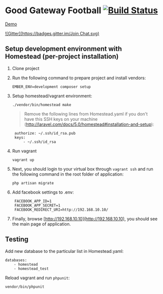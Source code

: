 # Good Gateway Football [![Build Status](https://travis-ci.org/loginwashere/ggf.svg)](https://travis-ci.org/sergeyvolkov/ggf)

<a href="https://good-gateway-football.herokuapp.com" target="_blank">Demo</a>

[![Gitter](https://badges.gitter.im/Join Chat.svg)](https://gitter.im/sergeyvolkov/ggf?utm_source=badge&utm_medium=badge&utm_campaign=pr-badge&utm_content=badge)

## Setup development environment with Homestead (per-project installation)

1. Clone project

2. Run the following command to prepare project and install vendors:
	
    ```
    EMBER_ENV=development composer setup
	```
	
3. Setup homestead/vagrant environment:
	
    ```
    ./vendor/bin/homestead make
	```

	> Remove the following lines from Homestead.yaml if you don't have this SSH keys on your machine (http://laravel.com/docs/5.0/homestead#installation-and-setup):
	> 
        authorize: ~/.ssh/id_rsa.pub
        keys:
            - ~/.ssh/id_rsa
	    

4. Run vagrant
	
    ```
    vagrant up
    ```

5. Next, you should login to your virtual box through `vagrant ssh` and run the following command in the root folder of application:
	
    ```
    php artisan migrate
    ```

6. Add facebook settings to .env:
	

        FACEBOOK_APP_ID=1
        FACEBOOK_APP_SECRET=1
        FACEBOOK_REDIRECT_URI=http://192.168.10.10/


7. Finally, browse [http://192.168.10.10](http://192.168.10.10), you should see the main page of application.


## Testing

Add new database to the particular list in Homestead.yaml:
```
databases:
    - homestead
    - homestead_test
```
Reload vagrant and run `phpunit`:
```
vendor/bin/phpunit
```
